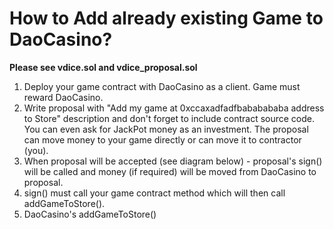 
# How to Add already existing Game to DaoCasino?

**Please see vdice.sol and vdice_proposal.sol**

1. Deploy your game contract with DaoCasino as a client. Game must reward DaoCasino. 
2. Write proposal with "Add my game at 0xccaxadfadfbababababa address to Store" description and don't forget to include contract source code. You can even ask for JackPot money as an investment.
The proposal can move money to your game directly or can move it to contractor (you).
3. When proposal will be accepted (see diagram below) - proposal's sign() will be called and money (if required) will be moved from DaoCasino to proposal.  
4. sign() must call your game contract method which will then call addGameToStore(). 
5. DaoCasino's addGameToStore() 

